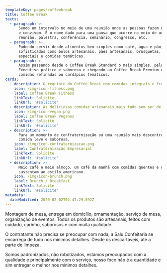 ```yaml
---
templateKey: pages/coffeebreak
title: Coffee Break
texts:
  - paragraph: >-
      Sendo um intervalo no meio de uma reunião onde as pessoas fazem um lanche
      e convivem. É o nome dado para uma pausa que ocorre no meio de uma
      reunião, palestra, conferência, seminário, congresso, etc.
  - paragraph: >-
      Podendo servir desde alimentos bem simples como café, água e pão, até mais
      sofisticados como bolos artesanais, pães artesanais, brusquetas, cafés
      especiais e comidas temáticas.
  - paragraph: >-
      Assim passando desde o Coffee Break Standard o mais simples, pelo
      Executivo prático e saboroso e chegando ao Coffee Break Premium contendo
      comidas refinadas ou cardápios temáticos.
cards:
  - description: O requinte do Coffee Break com comidas integrais e frutas.
    icon: /img/icon-fitness.png
    label: Coffee Break Fitness
    linkText: Solicite
    linkUrl: '#solicite'
  - description: As deliciosas comidas artesanais mais tudo sem ser de origem animal.
    icon: /img/icon-vegan.png
    label: Coffee Break Veganos
    linkText: Solicite
    linkUrl: '#solicite'
  - description: >-
      Para um momento de confraternização ou uma reunião mais descontraída, uma
      comida leve e saborosa.
    icon: /img/icon-confraternizacao.png
    label: Confraternização Empresarial
    linkText: Solicite
    linkUrl: '#solicite'
  - description: >-
      Meio café e meio almoço, um café da manhã com comidas quentes e que também
      sustentam ao estilo americano.
    icon: /img/icon-brunch.png
    label: Brunch / Breakfast
    linkText: Solicite
    linkUrl: '#solicite'
metadata:
  dateModified: 2020-02-02T02:47:29.592Z
---
```

Montagem de mesa, entrega em domicílio, ornamentação, serviço de mesa, organização de eventos. Todos os produtos são artesanais, feitos com cuidado, carinho, saborosos e com muita qualidade.

O contratante não precisa se preocupar com nada, a Salu Confeitaria se encarrega de tudo nos mínimos detalhes. Desde os descartáveis, até a parte de limpeza.

Somos padronizados, não robotizados, estamos preocupados com a qualidade e principalmente com o serviço, nosso foco não é a quantidade e sim entregar o melhor nos mínimos detalhes.


